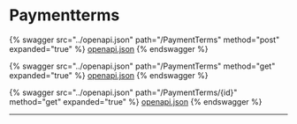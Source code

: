 # Paymentterms

{% swagger src="../openapi.json" path="/PaymentTerms" method="post" expanded="true" %}
[openapi.json](../openapi.json)
{% endswagger %}

{% swagger src="../openapi.json" path="/PaymentTerms" method="get" expanded="true" %}
[openapi.json](../openapi.json)
{% endswagger %}

{% swagger src="../openapi.json" path="/PaymentTerms/{id}" method="get" expanded="true" %}
[openapi.json](../openapi.json)
{% endswagger %}

***
